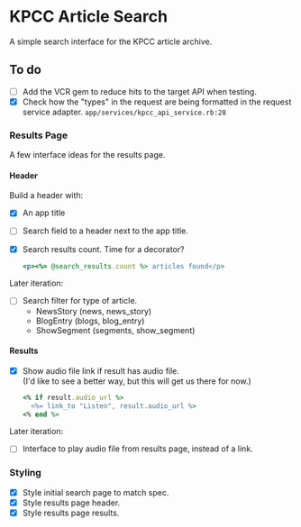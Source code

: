 # KPCC Article Search

A simple search interface for the KPCC article archive.

## To do

- [ ] Add the VCR gem to reduce hits to the target API when testing.
- [x] Check how the "types" in the request are being formatted in the request
     service adapter. `app/services/kpcc_api_service.rb:28`

### Results Page

A few interface ideas for the results page.

#### Header

Build a header with:
- [x] An app title
- [ ] Search field to a header next to the app title.
- [x] Search results count. Time for a decorator?

     ```ruby
     <p><%= @search_results.count %> articles found</p>
     ```

Later iteration:

- [ ] Search filter for type of article.
  - NewsStory (news, news_story)
  - BlogEntry (blogs, blog_entry)
  - ShowSegment (segments, show_segment)

#### Results

- [x] Show audio file link if result has audio file.  
  (I'd like to see a better way, but this will get us there for now.)

     ```ruby
     <% if result.audio_url %>
       <%= link_to "Listen", result.audio_url %>
     <% end %>
     ```

Later iteration:

- [ ] Interface to play audio file from results page, instead of a link.

### Styling

- [x] Style initial search page to match spec.
- [x] Style results page header.
- [x] Style results page results.
